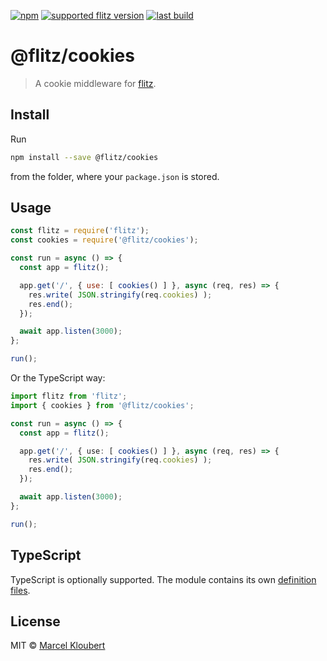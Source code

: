 [![npm](https://img.shields.io/npm/v/@flitz/cookies.svg)](https://www.npmjs.com/package/@flitz/cookies) [![supported flitz version](https://img.shields.io/static/v1?label=flitz&message=0.8.3%2B&color=blue)](https://github.com/flitz-js/flitz) [![last build](https://img.shields.io/github/workflow/status/flitz-js/cookies/Publish)](https://github.com/flitz-js/cookies/actions?query=workflow%3APublish)

# @flitz/cookies

> A cookie middleware for [flitz](https://github.com/flitz-js/flitz).

## Install

Run

```bash
npm install --save @flitz/cookies
```

from the folder, where your `package.json` is stored.

## Usage

```javascript
const flitz = require('flitz');
const cookies = require('@flitz/cookies');

const run = async () => {
  const app = flitz();

  app.get('/', { use: [ cookies() ] }, async (req, res) => {
    res.write( JSON.stringify(req.cookies) );
    res.end();
  });

  await app.listen(3000);
};

run();
```

Or the TypeScript way:

```typescript
import flitz from 'flitz';
import { cookies } from '@flitz/cookies';

const run = async () => {
  const app = flitz();

  app.get('/', { use: [ cookies() ] }, async (req, res) => {
    res.write( JSON.stringify(req.cookies) );
    res.end();
  });

  await app.listen(3000);
};

run();
```

## TypeScript

TypeScript is optionally supported. The module contains its own [definition files](https://www.typescriptlang.org/docs/handbook/declaration-files/introduction.html).

## License

MIT © [Marcel Kloubert](https://github.com/mkloubert)

